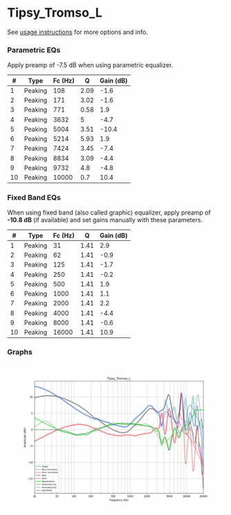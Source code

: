 # Tipsy_Tromso_L
See [usage instructions](https://github.com/jaakkopasanen/AutoEq#usage) for more options and info.

### Parametric EQs
Apply preamp of -7.5 dB when using parametric equalizer.

|   # | Type    |   Fc (Hz) |    Q |   Gain (dB) |
|-----|---------|-----------|------|-------------|
|   1 | Peaking |       108 | 2.09 |        -1.6 |
|   2 | Peaking |       171 | 3.02 |        -1.6 |
|   3 | Peaking |       771 | 0.58 |         1.9 |
|   4 | Peaking |      3632 | 5    |        -4.7 |
|   5 | Peaking |      5004 | 3.51 |       -10.4 |
|   6 | Peaking |      5214 | 5.93 |         1.9 |
|   7 | Peaking |      7424 | 3.45 |        -7.4 |
|   8 | Peaking |      8834 | 3.09 |        -4.4 |
|   9 | Peaking |      9732 | 4.8  |        -4.8 |
|  10 | Peaking |     10000 | 0.7  |        10.4 |

### Fixed Band EQs
When using fixed band (also called graphic) equalizer, apply preamp of **-10.8 dB** (if available) and set gains manually with these parameters.

|   # | Type    |   Fc (Hz) |    Q |   Gain (dB) |
|-----|---------|-----------|------|-------------|
|   1 | Peaking |        31 | 1.41 |         2.9 |
|   2 | Peaking |        62 | 1.41 |        -0.9 |
|   3 | Peaking |       125 | 1.41 |        -1.7 |
|   4 | Peaking |       250 | 1.41 |        -0.2 |
|   5 | Peaking |       500 | 1.41 |         1.9 |
|   6 | Peaking |      1000 | 1.41 |         1.1 |
|   7 | Peaking |      2000 | 1.41 |         2.2 |
|   8 | Peaking |      4000 | 1.41 |        -4.4 |
|   9 | Peaking |      8000 | 1.41 |        -0.6 |
|  10 | Peaking |     16000 | 1.41 |        10.9 |

### Graphs
![](./Tipsy_Tromso_L.png)
